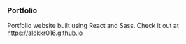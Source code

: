 ### Portfolio

Portfolio website built using React and Sass.
 Check it out at https://alokkr016.github.io
